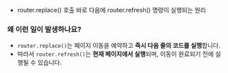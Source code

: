 
- router.replace() 호출 바로 다음에 router.refresh() 명령이 실행되는 원리

### **왜 이런 일이 발생하나요?**

- `router.replace()`는 페이지 이동을 예약하고 **즉시 다음 줄의 코드를 실행**합니다.
- 따라서 `router.refresh()`는 **현재 페이지에서 실행**되며, 이동이 완료되기 전에 실행될 수 있습니다.

